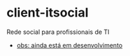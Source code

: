 # client-itsocial
Rede social para profissionais de TI

- [obs: ainda está em desenvolvimento](./public/tela1.png)
